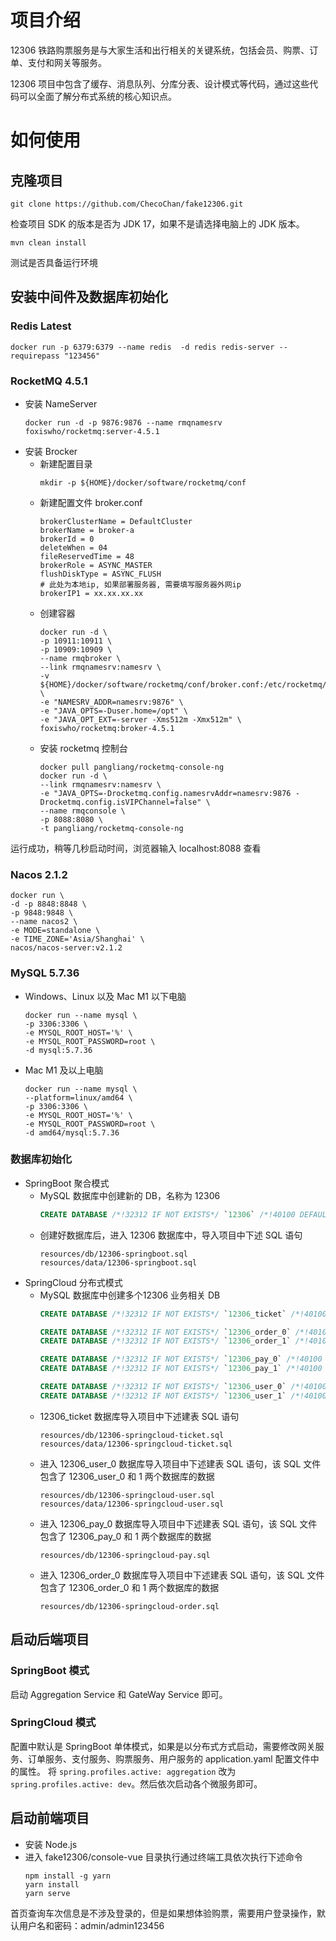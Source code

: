 # 项目介绍
12306 铁路购票服务是与大家生活和出行相关的关键系统，包括会员、购票、订单、支付和网关等服务。

12306 项目中包含了缓存、消息队列、分库分表、设计模式等代码，通过这些代码可以全面了解分布式系统的核心知识点。

# 如何使用

## 克隆项目

```shell
git clone https://github.com/ChecoChan/fake12306.git
```
检查项目 SDK 的版本是否为 JDK 17，如果不是请选择电脑上的 JDK 版本。

```shell
mvn clean install
```
测试是否具备运行环境

## 安装中间件及数据库初始化

### Redis Latest

```shell
docker run -p 6379:6379 --name redis  -d redis redis-server --requirepass "123456"
```

### RocketMQ 4.5.1

- 安装 NameServer
  ```shell
  docker run -d -p 9876:9876 --name rmqnamesrv foxiswho/rocketmq:server-4.5.1
  ```
- 安装 Brocker
  - 新建配置目录
    ```shell
    mkdir -p ${HOME}/docker/software/rocketmq/conf
    ```
  - 新建配置文件 broker.conf
    ```
    brokerClusterName = DefaultCluster
    brokerName = broker-a
    brokerId = 0
    deleteWhen = 04
    fileReservedTime = 48
    brokerRole = ASYNC_MASTER
    flushDiskType = ASYNC_FLUSH
    # 此处为本地ip, 如果部署服务器, 需要填写服务器外网ip
    brokerIP1 = xx.xx.xx.xx
    ```
  - 创建容器
    ```shell
    docker run -d \
    -p 10911:10911 \
    -p 10909:10909 \
    --name rmqbroker \
    --link rmqnamesrv:namesrv \
    -v ${HOME}/docker/software/rocketmq/conf/broker.conf:/etc/rocketmq/broker.conf \
    -e "NAMESRV_ADDR=namesrv:9876" \
    -e "JAVA_OPTS=-Duser.home=/opt" \
    -e "JAVA_OPT_EXT=-server -Xms512m -Xmx512m" \
    foxiswho/rocketmq:broker-4.5.1
    ```
  - 安装 rocketmq 控制台
    ```shell
    docker pull pangliang/rocketmq-console-ng
    docker run -d \
    --link rmqnamesrv:namesrv \
    -e "JAVA_OPTS=-Drocketmq.config.namesrvAddr=namesrv:9876 -Drocketmq.config.isVIPChannel=false" \
    --name rmqconsole \
    -p 8088:8080 \
    -t pangliang/rocketmq-console-ng
    ```

运行成功，稍等几秒启动时间，浏览器输入 localhost:8088 查看

### Nacos 2.1.2

```shell
docker run \
-d -p 8848:8848 \
-p 9848:9848 \
--name nacos2 \
-e MODE=standalone \
-e TIME_ZONE='Asia/Shanghai' \
nacos/nacos-server:v2.1.2
```

### MySQL 5.7.36
- Windows、Linux 以及 Mac M1 以下电脑
    ```shell
    docker run --name mysql \
    -p 3306:3306 \
    -e MYSQL_ROOT_HOST='%' \
    -e MYSQL_ROOT_PASSWORD=root \
    -d mysql:5.7.36
    ```
- Mac M1 及以上电脑
    ```shell
    docker run --name mysql \
    --platform=linux/amd64 \
    -p 3306:3306 \
    -e MYSQL_ROOT_HOST='%' \
    -e MYSQL_ROOT_PASSWORD=root \
    -d amd64/mysql:5.7.36
    ```
  
### 数据库初始化
- SpringBoot 聚合模式
  - MySQL 数据库中创建新的 DB，名称为 12306
    ```sql
    CREATE DATABASE /*!32312 IF NOT EXISTS*/ `12306` /*!40100 DEFAULT CHARACTER SET utf8mb4 COLLATE utf8mb4_unicode_ci */;
    ```
  - 创建好数据库后，进入 12306 数据库中，导入项目中下述 SQL 语句
    ```
    resources/db/12306-springboot.sql
    resources/data/12306-springboot.sql
    ```
- SpringCloud 分布式模式
  - MySQL 数据库中创建多个12306 业务相关 DB
    ```sql
    CREATE DATABASE /*!32312 IF NOT EXISTS*/ `12306_ticket` /*!40100 DEFAULT CHARACTER SET utf8mb4 COLLATE utf8mb4_unicode_ci */;

    CREATE DATABASE /*!32312 IF NOT EXISTS*/ `12306_order_0` /*!40100 DEFAULT CHARACTER SET utf8mb4 COLLATE utf8mb4_unicode_ci */;
    CREATE DATABASE /*!32312 IF NOT EXISTS*/ `12306_order_1` /*!40100 DEFAULT CHARACTER SET utf8mb4 COLLATE utf8mb4_unicode_ci */;

    CREATE DATABASE /*!32312 IF NOT EXISTS*/ `12306_pay_0` /*!40100 DEFAULT CHARACTER SET utf8mb4 COLLATE utf8mb4_unicode_ci */;
    CREATE DATABASE /*!32312 IF NOT EXISTS*/ `12306_pay_1` /*!40100 DEFAULT CHARACTER SET utf8mb4 COLLATE utf8mb4_unicode_ci */;

    CREATE DATABASE /*!32312 IF NOT EXISTS*/ `12306_user_0` /*!40100 DEFAULT CHARACTER SET utf8mb4 COLLATE utf8mb4_unicode_ci */;
    CREATE DATABASE /*!32312 IF NOT EXISTS*/ `12306_user_1` /*!40100 DEFAULT CHARACTER SET utf8mb4 COLLATE utf8mb4_unicode_ci */;
    ```
  - 12306_ticket 数据库导入项目中下述建表 SQL 语句
    ```
    resources/db/12306-springcloud-ticket.sql
    resources/data/12306-springcloud-ticket.sql
    ```
  - 进入 12306_user_0 数据库导入项目中下述建表 SQL 语句，该 SQL 文件包含了 12306_user_0 和 1 两个数据库的数据
    ```
    resources/db/12306-springcloud-user.sql
    resources/data/12306-springcloud-user.sql
    ```
  - 进入 12306_pay_0 数据库导入项目中下述建表 SQL 语句，该 SQL 文件包含了 12306_pay_0 和 1 两个数据库的数据
    ```
    resources/db/12306-springcloud-pay.sql
    ```
  - 进入 12306_order_0 数据库导入项目中下述建表 SQL 语句，该 SQL 文件包含了 12306_order_0 和 1 两个数据库的数据
    ```
    resources/db/12306-springcloud-order.sql
    ```

## 启动后端项目
### SpringBoot 模式
启动 Aggregation Service 和 GateWay Service 即可。
### SpringCloud 模式
配置中默认是 SpringBoot 单体模式，如果是以分布式方式启动，需要修改网关服务、订单服务、支付服务、购票服务、用户服务的 application.yaml 配置文件中的属性。
将 `spring.profiles.active: aggregation` 改为 `spring.profiles.active: dev`。然后依次启动各个微服务即可。

## 启动前端项目
- 安装 Node.js
- 进入 fake12306/console-vue 目录执行通过终端工具依次执行下述命令
  ```shell
  npm install -g yarn
  yarn install
  yarn serve
  ```
首页查询车次信息是不涉及登录的，但是如果想体验购票，需要用户登录操作，默认用户名和密码：admin/admin123456
  
